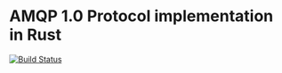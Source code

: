 # AMQP 1.0 Protocol implementation in Rust

[![Build Status](https://travis-ci.org/myagley/rust-amqp1.svg?branch=master)](https://travis-ci.org/myagley/rust-amqp1)